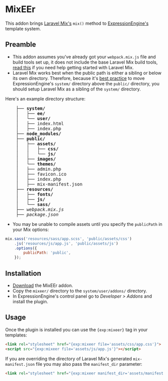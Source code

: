 # MixEEr
 This addon brings [Laravel Mix's](https://github.com/JeffreyWay/laravel-mix) `mix()` method to [ExpressionEngine's](https://github.com/ExpressionEngine/ExpressionEngine) template system.

## Preamble
- This addon assumes you've already got your `webpack.mix.js` file and build tools set up, it does not include the base Laravel Mix build tools, [read this](https://github.com/JeffreyWay/laravel-mix/blob/master/docs/installation.md#stand-alone-project) if you need help getting started with Laravel Mix.
- Laravel Mix works best when the public path is either a sibling or below its own directory. Therefore, because it's [best practice](https://docs.expressionengine.com/latest/installation/best-practices.html#moving-the-system-directory-above-webroot) to move ExpressionEngine's `system/` directory above the `public/` directory, you should setup Laravel Mix as a sibling of the `system/` directory.

Here's an example directory structure:

<pre>
    ├── <b>system/</b>
    │   ├── <b>ee/</b>
    │   └── <b>user/</b>
    │   ├── index.html
    │   ├── index.php
    ├── <b>node_modules/</b>
    ├── <b>public/</b>
    │   ├── <b>assets/</b>
    │   │   ├── <b>css/</b>
    │   │   └── <b>js/</b>
    │   ├── <b>images/</b>
    │   └── <b>themes/</b>
    │   ├── admin.php
    │   ├── favicon.ico
    │   ├── index.php
    │   ├── mix-manifest.json
    ├── <b>resources/</b>
    │   ├── <b>fonts/</b>
    │   ├── <b>js/</b>
    │   └── <b>sass/</b>
    ├── <em>webpack.mix.js</em>
    ├── <em>package.json</em>
</pre>

- You may be unable to compile assets until you specify the `publicPath` in your Mix options:

```js
mix.sass('resources/sass/app.scss', 'public/assets/css')
    .js('resources/js/app.js', 'public/assets/js')
    .options({
        publicPath: 'public',
    });
```

## Installation
- [Download](https://github.com/benjivm/mixeer/archive/master.zip) the MixEEr addon.
- Copy the `mixeer/` directory to the `system/user/addons/` directory.
- In ExpressionEngine's control panel go to *Developer > Addons* and install the plugin.

## Usage
Once the plugin is installed you can use the `{exp:mixeer}` tag in your templates:

```html
<link rel="stylesheet" href="{exp:mixeer file='assets/css/app.css'}">
<script src="{exp:mixeer file='assets/js/app.js'}"></script>
```

If you are overriding the directory of Laravel Mix's generated `mix-manifest.json` file you may also pass the `manifest_dir` parameter:

```html
<link rel="stylesheet" href="{exp:mixeer manifest_dir='assets/manifest' file='assets/css/app.css'}">
```
